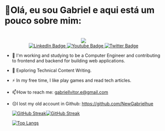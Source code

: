 # 👋Olá, eu sou Gabriel e aqui está um pouco sobre mim: <h1>
<div id="header" align="center">
  <img src="https://media.giphy.com/media/OMFfLpauGoT4c/giphy.gif"/>
</div>
<div id="badges" align ="center">
  <a href="www.linkedin.com/in/gabriellvitor">
    <img src="https://img.shields.io/badge/LinkedIn-blue?style=for-the-badge&logo=linkedin&logoColor=white" alt="LinkedIn Badge"/>
  </a>
  <a href="your-youtube-URL">
    <img src="https://img.shields.io/badge/YouTube-red?style=for-the-badge&logo=youtube&logoColor=white" alt="Youtube Badge"/>
  </a>
  <a href="your-twitter-URL">
    <img src="https://img.shields.io/badge/Twitter-blue?style=for-the-badge&logo=twitter&logoColor=white" alt="Twitter Badge"/>
  </a>
</div>

- :telescope: I'm working and studying to be a Computer Engineer  and contributing to frontend and backend for building web applications.

- :seedling: Exploring Technical Content Writing.

- :zap: In my free time, I like play games and read tech articles.

- :mailbox:How to reach me: gabriellvitor.e@gmail.com

* 😔I lost my old account in Github: <https://github.com/NewGabrielhue>
  
  [![GitHub Streak](http://github-readme-streak-stats.herokuapp.com?user=NewGabrielVi&theme=onedark&date_format=M%20j%5B%2C%20Y%5D)](https://git.io/streak-stats)[![GitHub Streak](http://github-readme-streak-stats.herokuapp.com?user=NewGabrielVi&theme=onedark&date_format=M%20j%5B%2C%20Y%5D)](https://git.io/streak-stats)

  [![Top Langs](https://github-readme-stats.vercel.app/api/top-langs/?username=NewGabrielVi&layout=compact&theme=vision-friendly-dark)](https://github.com/anuraghazra/github-readme-stats)
